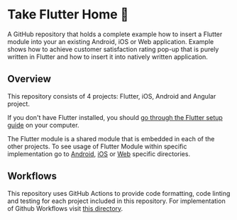 # Take Flutter Home 🧪

A GitHub repository that holds a complete example how to insert a Flutter module into your an existing Android, iOS or Web application.
Example shows how to achieve customer satisfaction rating pop-up that is purely written in Flutter and how to insert it into natively written application.

## Overview

This repository consists of 4 projects: Flutter, iOS, Android and Angular project.

If you don't have Flutter installed, you should [go through the Flutter setup guide](https://docs.flutter.dev/get-started/install) on your computer.

The Flutter module is a shared module that is embedded in each of the other projects. To see usage of Flutter Module within specific implementation go to [Android](https://github.com/VGVentures/take-flutter-home/tree/main/newsfeed_android/README.md), [iOS](https://github.com/VGVentures/take-flutter-home/tree/main/newsfeed_ios/README.md) or [Web](https://github.com/VGVentures/take-flutter-home/tree/main/newsfeed_angular/README.md) specific directories.

## Workflows

This repository uses GitHub Actions to provide code formatting, code linting and testing for each project included in this repository. For implementation of Github Workflows visit [this directory](https://github.com/VGVentures/take-flutter-home/tree/main/.github/workflows).
